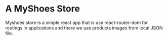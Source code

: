 # A MyShoes Store

Myshoes store is a simple react app that is use react-router-dom for routings in applications 
and there we use products images from local JSON file.